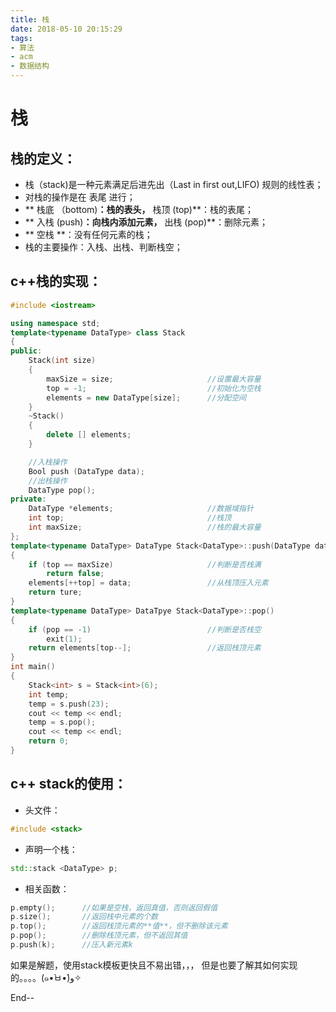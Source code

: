 ```yaml
---
title: 栈
date: 2018-05-10 20:15:29
tags:
- 算法
- acm
- 数据结构
---
```

# 栈

## 栈的定义：
+ 栈（stack)是一种元素满足后进先出（Last in first out,LIFO) 规则的线性表；
+ 对栈的操作是在 表尾 进行；
+ ** 栈底 （bottom)**：栈的表头，** 栈顶 (top)**：栈的表尾；
+ ** 入栈 (push)**：向栈内添加元素，** 出栈 (pop)**：删除元素；
+ ** 空栈 **：没有任何元素的栈；
+ 栈的主要操作：入栈、出栈、判断栈空；

<!-- more -->

## c++栈的实现：
```cpp
#include <iostream>

using namespace std;
template<typename DataType> class Stack
{
public:
    Stack(int size)
    {
        maxSize = size;                     //设置最大容量
        top = -1;                           //初始化为空栈
        elements = new DataType[size];      //分配空间
    }
    ~Stack()
    {
        delete [] elements;
    }

    //入栈操作
    Bool push (DataType data);
    //出栈操作
    DataType pop();
private:
    DataType *elements;                     //数据域指针
    int top;                                //栈顶
    int maxSize;                            //栈的最大容量
};
template<typename DataType> DataType Stack<DataType>::push(DataType data)
{
    if (top == maxSize)                     //判断是否栈满
        return false;
    elements[++top] = data;                 //从栈顶压入元素
    return ture;
}
template<typename DataType> DataTpye Stack<DataType>::pop()
{
    if (pop == -1)                          //判断是否栈空
        exit(1);
    return elements[top--];                 //返回栈顶元素
}
int main()
{
    Stack<int> s = Stack<int>(6);
    int temp;
    temp = s.push(23);
    cout << temp << endl;
    temp = s.pop();
    cout << temp << endl;
    return 0;
}

```

## c++ stack的使用：
+ 头文件：
```cpp
#include <stack>
```
+ 声明一个栈：
```cpp
std::stack <DataType> p;
```
+ 相关函数：
```cpp
p.empty();		//如果是空栈，返回真值，否则返回假值
p.size();		//返回栈中元素的个数
p.top();		//返回栈顶元素的**值**，但不删除该元素
p.pop();		//删除栈顶元素，但不返回其值
p.push(k);		//压入新元素k
```

如果是解题，使用stack模板更快且不易出错，，，
但是也要了解其如何实现的。。。。(๑•̀ㅂ•́)و✧

End--